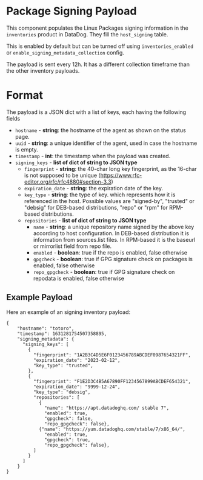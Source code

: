 # Package Signing Payload

This component populates the Linux Packages signing information in the `inventories` product in DataDog. They fill the `host_signing` table.

This is enabled by default but can be turned off using `inventories_enabled` or `enable_signing_metadata_collection` config.

The payload is sent every 12h. It has a different collection timeframe than the other inventory payloads.

# Format

The payload is a JSON dict with a list of keys, each having the following fields

- `hostname` - **string**: the hostname of the agent as shown on the status page.
- `uuid` - **string**: a unique identifier of the agent, used in case the hostname is empty.
- `timestamp` - **int**: the timestamp when the payload was created.
- `signing_keys` - **list of dict of string to JSON type**
  - `fingerprint` - **string**: the 40-char long key fingerprint, as the 16-char is not supposed to be unique (https://www.rfc-editor.org/rfc/rfc4880#section-3.3)
  - `expiration_date` - **string**: the expiration date of the key.
  - `key_type` - **string**: the type of key. which represents how it is referenced in the host. Possible values are "signed-by", "trusted" or "debsig" for DEB-based distributions, "repo" or "rpm" for RPM-based distributions.
  - `repositories` - **list of dict of string to JSON type**
    - `name` - **string**: a unique repository name signed by the above key according to host configuration. In DEB-based distribution it is information from sources.list files. In RPM-based it is the baseurl or mirrorlist field from repo file.
    - `enabled` - **boolean**: true if the repo is enabled, false otherwise
    - `gpgcheck` - **boolean**: true if GPG signature check on packages is enabled, false otherwise
    - `repo_gpgcheck` - **boolean**: true if GPG signature check on repodata is enabled, false otherwise


## Example Payload

Here an example of an signing inventory payload:

```
{
    "hostname": "totoro",
    "timestamp": 1631281754507358895,
    "signing_metadata": {
      "signing_keys": [
        {
          "fingerprint": "1A2B3C4D5E6F0123456789ABCDEF0987654321FF",
          "expiration_date": "2023-02-12",
          "key_type": "trusted",
        },
        {
          "fingerprint": "F1E2D3C4B5A67890FF1234567899ABCDEF654321",
          "expiration_date": "9999-12-24",
          "key_type": "debsig",
          "repositories": [
            {
              "name": "https://apt.datadoghq.com/ stable 7",
              "enabled": true,
              "gpgcheck": false,
              "repo_gpgcheck": false},
            {"name": "https://yum.datadoghq.com/stable/7/x86_64/",
              "enabled": true,
              "gpgcheck": true,
              "repo_gpgcheck": false},
          ]
        }
      ]
    }
}
```
